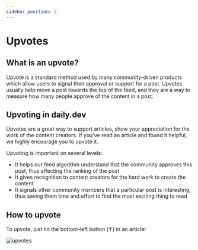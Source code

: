 ```yaml
---
sidebar_position: 2
---
```


# Upvotes

## What is an upvote? 

Upvote is a standard method used by many community-driven products which allow users to signal their approval or support for a post. Upvotes usually help move a post towards the top of the feed, and they are a way to measure how many people approve of the content in a post.

## Upvoting in daily.dev

Upvotes are a great way to support articles, show your appreciation for the work of the content creators. If you've read an article and found it helpful, we highly encourage you to upvote it. 

Upvoting is important on several levels:
* It helps our feed algorithm understand that the community approves this post, thus affecting the ranking of the post
* It gives recognition to content creators for the hard work to create the content
* It signals other community members that a particular post is interesting, thus saving them time and effort to find the most exciting thing to read

## How to upvote

To upvote, just hit the bottom-left button (↑) in an article!

![upvotes](https://daily-now-res.cloudinary.com/image/upload/v1636467563/docs/upvote.svg)